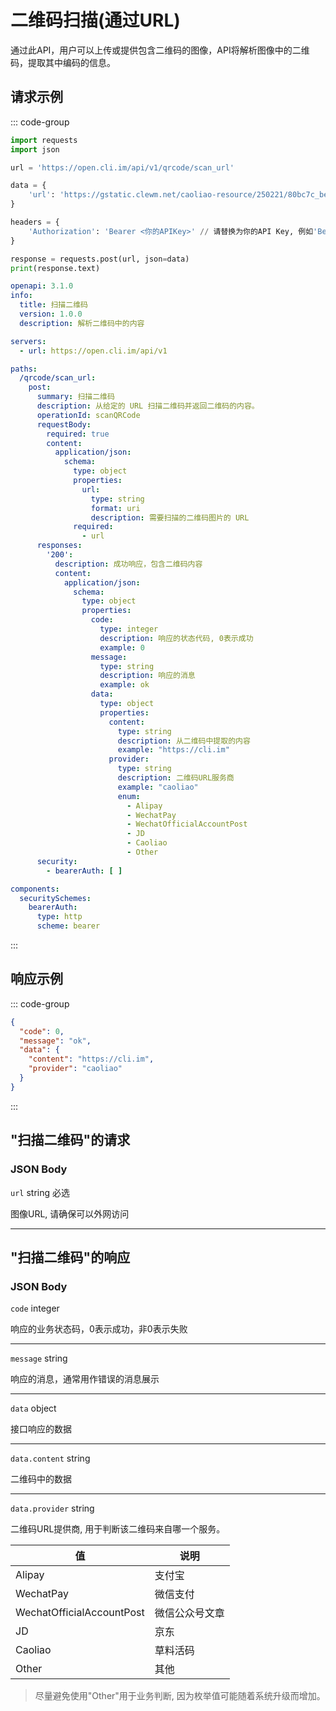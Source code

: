 # 二维码扫描(通过URL)

通过此API，用户可以上传或提供包含二维码的图像，API将解析图像中的二维码，提取其中编码的信息。

## 请求示例

::: code-group

```python [Python + requests]
import requests
import json

url = 'https://open.cli.im/api/v1/qrcode/scan_url'

data = {
    'url': 'https://gstatic.clewm.net/caoliao-resource/250221/80bc7c_be831017.png',
}

headers = {
    'Authorization': 'Bearer <你的APIKey>' // 请替换为你的API Key, 例如'Bearer abc123456'
}

response = requests.post(url, json=data)
print(response.text)
```

```yaml [OpenAPI V3 Schema]
openapi: 3.1.0
info:
  title: 扫描二维码
  version: 1.0.0
  description: 解析二维码中的内容

servers:
  - url: https://open.cli.im/api/v1

paths:
  /qrcode/scan_url:
    post:
      summary: 扫描二维码
      description: 从给定的 URL 扫描二维码并返回二维码的内容。
      operationId: scanQRCode
      requestBody:
        required: true
        content:
          application/json:
            schema:
              type: object
              properties:
                url:
                  type: string
                  format: uri
                  description: 需要扫描的二维码图片的 URL
              required:
                - url
      responses:
        '200':
          description: 成功响应，包含二维码内容
          content:
            application/json:
              schema:
                type: object
                properties:
                  code:
                    type: integer
                    description: 响应的状态代码, 0表示成功
                    example: 0
                  message:
                    type: string
                    description: 响应的消息
                    example: ok
                  data:
                    type: object
                    properties:
                      content:
                        type: string
                        description: 从二维码中提取的内容
                        example: "https://cli.im"
                      provider:
                        type: string
                        description: 二维码URL服务商
                        example: "caoliao"
                        enum:
                          - Alipay
                          - WechatPay
                          - WechatOfficialAccountPost
                          - JD
                          - Caoliao
                          - Other
      security:
        - bearerAuth: [ ]

components:
  securitySchemes:
    bearerAuth:
      type: http
      scheme: bearer

```

:::

## 响应示例

::: code-group

```json
{
  "code": 0,
  "message": "ok",
  "data": {
    "content": "https://cli.im",
    "provider": "caoliao"
  }
}
```

:::

## "扫描二维码"的请求

### JSON Body

`url` string 必选

图像URL, 请确保可以外网访问

--- 

## "扫描二维码"的响应

### JSON Body

`code` integer

响应的业务状态码，0表示成功，非0表示失败

---

`message` string

响应的消息，通常用作错误的消息展示

---

`data` object

接口响应的数据

---

`data.content` string

二维码中的数据

---

`data.provider` string

二维码URL提供商, 用于判断该二维码来自哪一个服务。

| 值                         | 说明         |
|---------------------------|------------|
| Alipay                   | 支付宝        |
| WechatPay                | 微信支付       |
| WechatOfficialAccountPost | 微信公众号文章    |
| JD                       | 京东         |
| Caoliao                  | 草料活码       |
| Other                    | 其他         |

> 尽量避免使用"Other"用于业务判断, 因为枚举值可能随着系统升级而增加。
